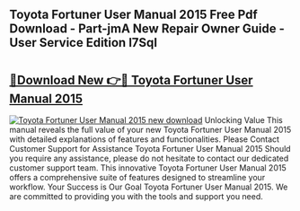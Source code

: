 ## Toyota Fortuner User Manual 2015 Free Pdf Download - Part-jmA New Repair Owner Guide - User Service Edition l7SqI

# <h2><a href="http://bc70027.oget.top/?id=Toyota+Fortuner+User+Manual+2015">🔗Download New 👉🔴 Toyota Fortuner User Manual 2015</a></h2>

[![Toyota Fortuner User Manual 2015 new download](https://i.imgur.com/5g1atiW.png)](http://bc70027.oget.top/?id=Toyota+Fortuner+User+Manual+2015)
Unlocking Value This manual reveals the full value of your new Toyota Fortuner User Manual 2015 with detailed explanations of features and functionalities. Please Contact Customer Support for Assistance Toyota Fortuner User Manual 2015 Should you require any assistance, please do not hesitate to contact our dedicated customer support team. This innovative Toyota Fortuner User Manual 2015 offers a comprehensive suite of features designed to streamline your workflow. Your Success is Our Goal Toyota Fortuner User Manual 2015. We are committed to providing you with the tools and support you need.
